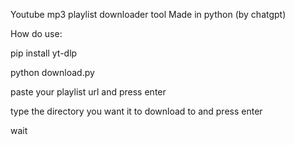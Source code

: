 Youtube mp3 playlist downloader tool
Made in python (by chatgpt)

How do use:

pip install yt-dlp

python download.py

paste your playlist url and press enter

type the directory you want it to download to and press enter

wait

